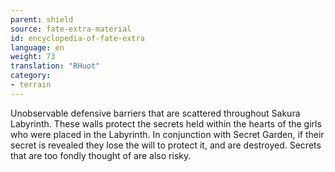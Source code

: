 ```yaml
---
parent: shield
source: fate-extra-material
id: encyclopedia-of-fate-extra
language: en
weight: 73
translation: "RHuot"
category:
- terrain
---
```


Unobservable defensive barriers that are scattered throughout Sakura Labyrinth.
These walls protect the secrets held within the hearts of the girls who were placed in the Labyrinth.
In conjunction with Secret Garden, if their secret is revealed they lose the will to protect it, and are destroyed.
Secrets that are too fondly thought of are also risky.
